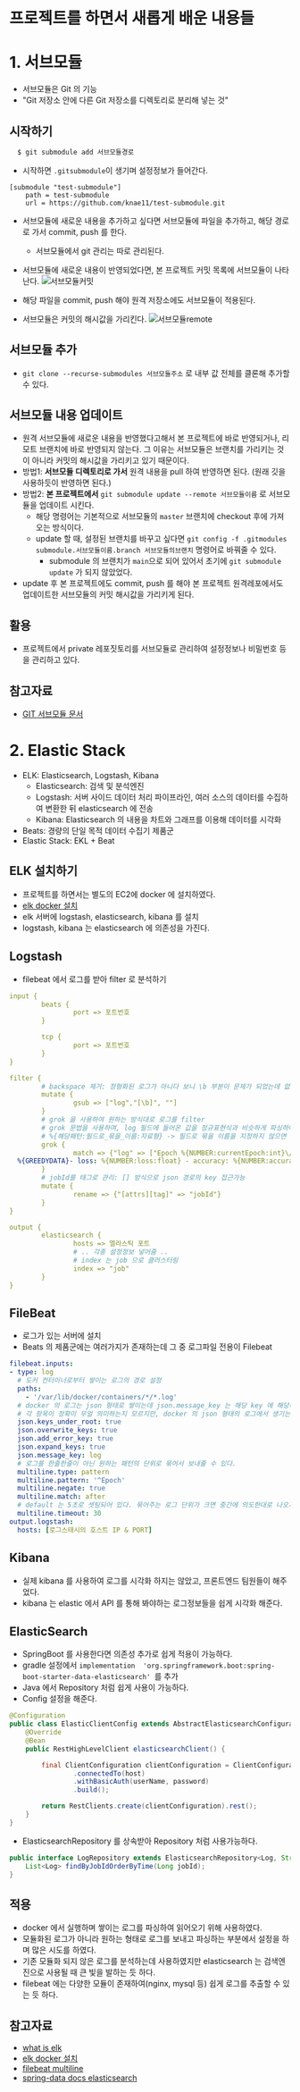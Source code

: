 # 프로젝트를 하면서 새롭게 배운 내용들

# 1. 서브모듈

- 서브모듈은 Git 의 기능
- "Git 저장소 안에 다른 Git 저장소를 디렉토리로 분리해 넣는 것"

## 시작하기
```bash
  $ git submodule add 서브모듈경로
```
- 시작하면 `.gitsubmodule`이 생기며 설정정보가 들어간다.
```text
[submodule "test-submodule"]
	path = test-submodule
	url = https://github.com/knae11/test-submodule.git
```
- 서브모듈에 새로운 내용을 추가하고 싶다면 서브모듈에 파일을 추가하고, 해당 경로로 가서 commit, push 를 한다.
  - 서브모듈에서 git 관리는 따로 관리된다.
- 서브모듈에 새로운 내용이 반영되었다면, 본 프로젝트 커밋 목록에 서브모듈이 나타난다.
  ![서브모듈커밋](./images/2021-08-12-프로젝트/commit_submodule.png)

- 해당 파일을 commit, push 해야 원격 저장소에도 서브모듈이 적용된다.
- 서브모듈은 커밋의 해시값을 가리킨다.
  ![서브모듈remote](./images/2021-08-12-프로젝트/remote_submodule.png)

## 서브모듈 추가
- `git clone --recurse-submodules 서브모듈주소` 로 내부 값 전체를 클론해 추가할 수 있다.

## 서브모듈 내용 업데이트
- 원격 서브모듈에 새로운 내용을 반영했다고해서 본 프로젝트에 바로 반영되거나, 리모트 브랜치에 바로 반영되지 않는다.
  그 이유는 서브모듈은 브랜치를 가리키는 것이 아니라 커밋의 해시값을 가리키고 있기 때문이다.
- 방법1: **서브모듈 디렉토리로 가서** 원격 내용을 pull 하여 반영하면 된다. (원래 깃을 사용하듯이 반영하면 된다.)
- 방법2: **본 프로젝트에서** `git submodule update --remote 서브모듈이름` 로 서브모듈을 업데이트 시킨다.
  - 해당 명령어는 기본적으로 서브모듈의 `master` 브랜치에 checkout 후에 가져오는 방식이다.
  - update 할 때, 설정된 브랜치를 바꾸고 싶다면 `git config -f .gitmodules submodule.서브모듈이름.branch 서브모듈의브랜치` 명령어로
    바꿔줄 수 있다.
    - submodule 의 브랜치가 `main`으로 되어 있어서 초기에 `git submodule update` 가 되지 않았었다.
- update 후 본 프로젝트에도 commit, push 를 해야 본 프로젝트 원격레포에서도 업데이트한 서브모듈의 커밋 해시값을 가리키게 된다.

## 활용

- 프로젝트에서 private 레포짓토리를 서브모듈로 관리하여 설정정보나 비밀번호 등을 관리하고 있다.

## 참고자료

- [GIT 서브모듈 문서](https://git-scm.com/book/ko/v2/Git-%EB%8F%84%EA%B5%AC-%EC%84%9C%EB%B8%8C%EB%AA%A8%EB%93%88)

# 2. Elastic Stack

- ELK: Elasticsearch, Logstash, Kibana
  - Elasticsearch: 검색 및 분석엔진
  - Logstash: 서버 사이드 데이터 처리 파이프라인, 여러 소스의 데이터를 수집하여 변환한 뒤 elasticsearch 에 전송
  - Kibana: Elasticsearch 의 내용을 차트와 그래프를 이용해 데이터를 시각화
- Beats: 경량의 단일 목적 데이터 수집기 제품군
- Elastic Stack: EKL + Beat

## ELK 설치하기

- 프로젝트를 하면서는 별도의 EC2에 docker 에 설치하였다.
- [elk docker 설치](https://github.com/deviantony/docker-elk)
- elk 서버에 logstash, elasticsearch, kibana 를 설치
- logstash, kibana 는 elasticsearch 에 의존성을 가진다.

## Logstash

- filebeat 에서 로그를 받아 filter 로 분석하기

```yaml
input {
        beats {
                port => 포트번호
        }

        tcp {
                port => 포트번호
        }
}

filter {
        # backspace 제거: 정형화된 로그가 아니다 보니 \b 부분이 문제가 되었는데 없애줌
        mutate {
                gsub => ["log","[\b]", ""]
        }
        # grok 을 사용하여 원하는 방식대로 로그를 filter
        # grok 문법을 사용하며, log 필드에 들어온 값을 정규표현식과 비슷하게 파싱하여 json 형태로 보내준다.
        # %{해당패턴:필드로_묶을_이름:자료형} -> 필드로 묶을 이름을 지정하지 않으면 해당패턴 명으로 묶인다.
        grok {
                match => {"log" => ["Epoch %{NUMBER:currentEpoch:int}\/%{NUMBER:totalEpoch:int}
  %{GREEDYDATA}- loss: %{NUMBER:loss:float} - accuracy: %{NUMBER:accuracy:float}"] }
        }
        # jobId를 태그로 관리: [] 방식으로 json 경로의 key 접근가능
        mutate {
                rename => {"[attrs][tag]" => "jobId"}
        }
}

output {
        elasticsearch {
                hosts => 엘라스틱 포트
                # .. 각종 설정정보 넣어줌 ..
                # index 는 job 으로 클러스터링
                index => "job"
        }
}

```

## FileBeat

- 로그가 있는 서버에 설치
- Beats 의 제품군에는 여러가지가 존재하는데 그 중 로그파일 전용이 Filebeat

```yaml
filebeat.inputs:
- type: log
  # 도커 컨터이너로부터 쌓이는 로그의 경로 설정
  paths:
    - '/var/lib/docker/containers/*/*.log'
  # docker 의 로그는 json 형태로 쌓이는데 json.message_key 는 해당 key 에 해당하는 정보를 위로 올려준다.
  # 각 항목이 정확이 무얼 의미하는지 모르지만, docker 의 json 형태의 로그에서 생기는 문제를 풀어주는 역할을 했다.
  json.keys_under_root: true
  json.overwrite_keys: true
  json.add_error_key: true
  json.expand_keys: true
  json.message_key: log
  # 로그를 한줄한줄이 아닌 원하는 패턴의 단위로 묶어서 보내줄 수 있다.
  multiline.type: pattern
  multiline.pattern: '^Epoch'
  multiline.negate: true
  multiline.match: after
  # default 는 5초로 셋팅되어 있다. 묶어주는 로그 단위가 크면 중간에 의도한대로 나오지 않고 짤렸기 때문에 늘려주었다.
  multiline.timeout: 30
output.logstash:
  hosts: [로그스태시의 호스트 IP & PORT]
```

## Kibana

- 실제 kibana 를 사용하여 로그를 시각화 하지는 않았고, 프론트엔드 팀원들이 해주었다.
- kibana 는 elastic 에서 API 를 통해 봐야하는 로그정보들을 쉽게 시각화 해준다.

## ElasticSearch

- SpringBoot 를 사용한다면 의존성 추가로 쉽게 적용이 가능하다.
- gradle 설정에서 `implementation  'org.springframework.boot:spring-boot-starter-data-elasticsearch' `를
  추가
- Java 에서 Repository 처럼 쉽게 사용이 가능하다.
- Config 설정을 해준다.

```java
@Configuration
public class ElasticClientConfig extends AbstractElasticsearchConfiguration {
    @Override
    @Bean
    public RestHighLevelClient elasticsearchClient() {

        final ClientConfiguration clientConfiguration = ClientConfiguration.builder()
                .connectedTo(host)
                .withBasicAuth(userName, password)
                .build();

        return RestClients.create(clientConfiguration).rest();
    }
}

```

- ElasticsearchRepository 를 상속받아 Repository 처럼 사용가능하다.

```java
public interface LogRepository extends ElasticsearchRepository<Log, String> {
    List<Log> findByJobIdOrderByTime(Long jobId);
}
```

## 적용

- docker 에서 실행하며 쌓이는 로그를 파싱하여 읽어오기 위해 사용하였다.
- 모듈화된 로그가 아니라 원하는 형태로 로그를 보내고 파싱하는 부분에서 설정을 하며 많은 시도를 하였다.
- 기존 모듈화 되지 않은 로그를 분석하는데 사용하였지만 elasticsearch 는 검색엔진으로 사용될 때 큰 빛을 발하는 듯 하다.
- filebeat 에는 다양한 모듈이 존재하여(nginx, mysql 등) 쉽게 로그를 추출할 수 있는 듯 하다.

## 참고자료

- [what is elk](https://www.elastic.co/kr/what-is/elk-stack)
- [elk docker 설치](https://github.com/deviantony/docker-elk)
- [filebeat multiline](https://www.elastic.co/guide/en/beats/filebeat/current/multiline-examples.html#multiline)
- [spring-data docs elasticsearch](https://docs.spring.io/spring-data/elasticsearch/docs/current/reference/html/#reference)
